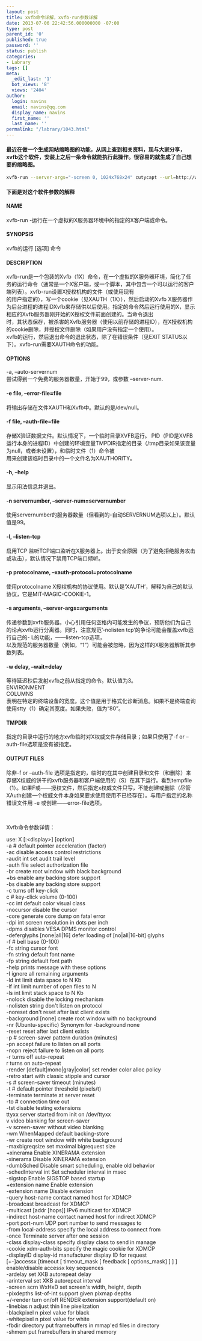 ```yaml
---
layout: post
title: xvfb命令详解，xvfb-run参数详解
date: 2013-07-06 22:42:56.000000000 -07:00
type: post
parent_id: '0'
published: true
password: ''
status: publish
categories:
- Labrary
tags: []
meta:
  _edit_last: '1'
  bot_views: '8'
  views: '2404'
author:
  login: navins
  email: navins@qq.com
  display_name: navins
  first_name: ''
  last_name: ''
permalink: "/labrary/1043.html"
---
```

#### 最近在做一个生成网站缩略图的功能，从网上查到相关资料，现与大家分享，xvfb这个软件，安装上之后一条命令就能执行此操作。很容易的就生成了自己想要的缩略图。

```bash
xvfb-run --server-args="-screen 0, 1024x768x24" cutycapt --url=http://www.sina.com.cn --out=localfile1.png --body-string=utf-8
```

#### 下面是对这个软件参数的解释

#### NAME  
xvfb-run -运行在一个虚拟的X服务器环境中的指定的X客户端或命令。

#### SYNOPSIS  
xvfb的运行 [选项] 命令

#### DESCRIPTION  
xvfb-run是一个包装的Xvfb（1X）命令，在一个虚拟的X服务器环境，简化了任务的运行命令（通常是一个X客户端，或一个脚本，其中包含一个可以运行的客户端列表）。xvfb-run设置X授权机构的文件（或使用现有  
的用户指定的），写一个cookie（见XAUTH（1X）），然后启动的Xvfb X服务器作为后台进程的进程IDXvfb来存储供以后使用。指定的命令然后运行使用的X，显示相应的Xvfb服务器刚开始的X授权文件前面创建的。当命令退出  
时，其状态保存，被杀害的Xvfb服务器（使用以前存储的进程ID），在X授权机构的cookie删除，并授权文件删除（如果用户没有指定一个使用）。  
xvfb的运行，然后退出命令的退出状态，除了在错误条件（见EXIT STATUS以下）。xvfb-run需要XAUTH命令的功能。

#### <!--more-->

#### OPTIONS  
-a, –auto-servernum  
尝试得到一个免费的服务器数量，开始于99，或参数 –server-num.

#### -e file, –error-file=file  
将输出存储在文件XAUTH和Xvfb中。默认的是/dev/null。

#### -f file, –auth-file=file  
存储X验证数据文件。默认情况下，一个临时目录XVFB运行。 PID（PID是XVFB运行本身的进程ID）中创建的环境变量TMPDIR指定的目录（/tmp目录如果该变量为null，或者未设置），和临时文件（1）命令被  
用来创建该临时目录中的一个文件名为XAUTHORITY。

#### -h, –help  
显示用法信息并退出。

#### -n servernumber, –server-num=servernumber  
使用servernumber的服务器数量（但看到的-自动SERVERNUM选项以上）。默认值是99。

#### -l, –listen-tcp  
启用TCP 监听TCP端口监听在X服务器上。出于安全原因（为了避免拒绝服务攻击或攻击），默认情况下禁用TCP端口倾听。

#### -p protocolname, –xauth-protocol=protocolname  
使用protocolname X授权机构的协议使用。默认是’XAUTH’，解释为自己的默认协议，它是MIT-MAGIC-COOKIE-1。

#### -s arguments, –server-args=arguments  
传递参数到xvfb服务器。小心引用任何空格内可能发生的争议，预防他们为自己的论点xvfb运行分离器。同时，注意规范’-nolisten tcp’的争论可能会覆盖xvfb运行自己的- L的功能，——listen-tcp选项，  
以及规范的服务器数量（例如，“1”）可能会被忽略，因为这样的X服务器解析其参数列表。

#### -w delay, –wait=delay  
等待延迟秒后发射xvfb之前从指定的命令。默认值为3。  
ENVIRONMENT  
COLUMNS  
表明在特定的终端设备的宽度。这个值是用于格式化诊断消息。如果不是终端查询使用stty（1）确定其宽度。如果失败，值为“80”。

#### TMPDIR  
指定的目录中运行的地方xvfb临时对X权威文件存储目录；如果只使用了-f or –auth-file选项是没有被指定。

#### OUTPUT FILES  
除非-f or –auth-file 选项是指定的，临时的在其中创建目录和文件（和删除）来存储X权威的饼干的xvfb服务器和客户端使用的（S）在其下运行。看到tempfile（1）。如果F或——授权文件，然后指定x权威文件只写，不能创建或删除（尽管XAuth创建一个权威文件本身如果要求使用使用不已经存在）。与用户指定的名称错误文件用 -e 或创建——error-file选项。

&nbsp;

Xvfb命令参数详情：

use: X [:\<display\>] [option]  
-a # default pointer acceleration (factor)  
-ac disable access control restrictions  
-audit int set audit trail level  
-auth file select authorization file  
-br create root window with black background  
+bs enable any backing store support  
-bs disable any backing store support  
-c turns off key-click  
c # key-click volume (0-100)  
-cc int default color visual class  
-nocursor disable the cursor  
-core generate core dump on fatal error  
-dpi int screen resolution in dots per inch  
-dpms disables VESA DPMS monitor control  
-deferglyphs [none|all|16] defer loading of [no|all|16-bit] glyphs  
-f # bell base (0-100)  
-fc string cursor font  
-fn string default font name  
-fp string default font path  
-help prints message with these options  
-I ignore all remaining arguments  
-ld int limit data space to N Kb  
-lf int limit number of open files to N  
-ls int limit stack space to N Kb  
-nolock disable the locking mechanism  
-nolisten string don't listen on protocol  
-noreset don't reset after last client exists  
-background [none] create root window with no background  
-nr (Ubuntu-specific) Synonym for -background none  
-reset reset after last client exists  
-p # screen-saver pattern duration (minutes)  
-pn accept failure to listen on all ports  
-nopn reject failure to listen on all ports  
-r turns off auto-repeat  
r turns on auto-repeat  
-render [default|mono|gray|color] set render color alloc policy  
-retro start with classic stipple and cursor  
-s # screen-saver timeout (minutes)  
-t # default pointer threshold (pixels/t)  
-terminate terminate at server reset  
-to # connection time out  
-tst disable testing extensions  
ttyxx server started from init on /dev/ttyxx  
v video blanking for screen-saver  
-v screen-saver without video blanking  
-wm WhenMapped default backing-store  
-wr create root window with white background  
-maxbigreqsize set maximal bigrequest size  
+xinerama Enable XINERAMA extension  
-xinerama Disable XINERAMA extension  
-dumbSched Disable smart scheduling, enable old behavior  
-schedInterval int Set scheduler interval in msec  
-sigstop Enable SIGSTOP based startup  
+extension name Enable extension  
-extension name Disable extension  
-query host-name contact named host for XDMCP  
-broadcast broadcast for XDMCP  
-multicast [addr [hops]] IPv6 multicast for XDMCP  
-indirect host-name contact named host for indirect XDMCP  
-port port-num UDP port number to send messages to  
-from local-address specify the local address to connect from  
-once Terminate server after one session  
-class display-class specify display class to send in manage  
-cookie xdm-auth-bits specify the magic cookie for XDMCP  
-displayID display-id manufacturer display ID for request  
[+-]accessx [timeout [ timeout\_mask [ feedback [ options\_mask] ] ] ]  
enable/disable accessx key sequences  
-ardelay set XKB autorepeat delay  
-arinterval set XKB autorepeat interval  
-screen scrn WxHxD set screen's width, height, depth  
-pixdepths list-of-int support given pixmap depths  
+/-render turn on/off RENDER extension support(default on)  
-linebias n adjust thin line pixelization  
-blackpixel n pixel value for black  
-whitepixel n pixel value for white  
-fbdir directory put framebuffers in mmap'ed files in directory  
-shmem put framebuffers in shared memory

